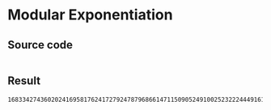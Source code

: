 
# Modular Exponentiation

## Source code

```d

```
## Result

```
1683342743602024169581762417279247879686614711509052491002523222444916196015880503158449149909989999
```
